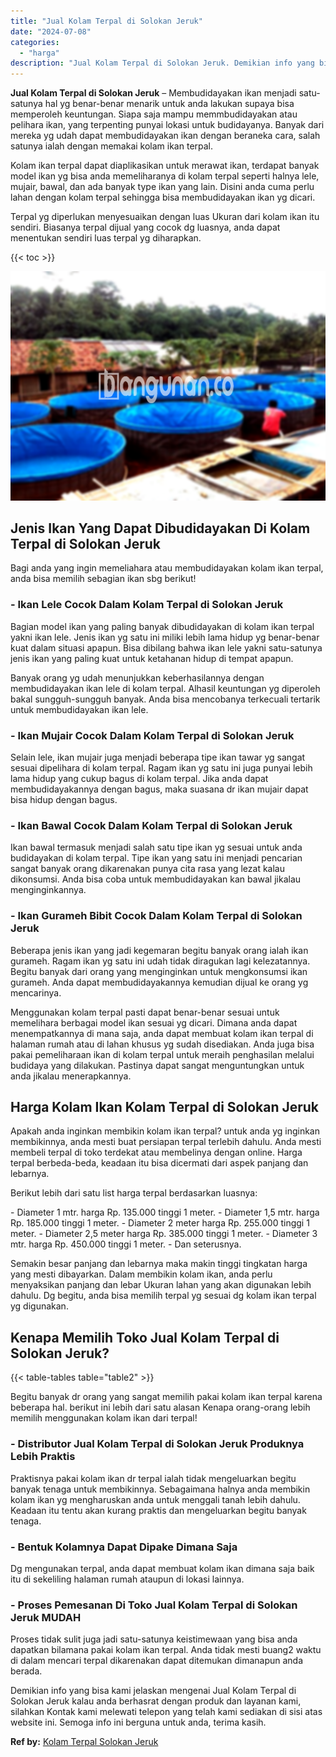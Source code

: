 ```yaml
---
title: "Jual Kolam Terpal di Solokan Jeruk"
date: "2024-07-08"
categories: 
  - "harga"
description: "Jual Kolam Terpal di Solokan Jeruk. Demikian info yang bisa kami jelaskan mengenai Jual Kolam Terpal di Solokan Jeruk kalau anda berhasrat dengan produk dan..."
---
```


**Jual Kolam Terpal di Solokan Jeruk** – Membudidayakan ikan menjadi satu-satunya hal yg benar-benar menarik untuk anda lakukan supaya bisa memperoleh keuntungan. Siapa saja mampu memmbudidayakan atau pelihara ikan, yang terpenting punyai lokasi untuk budidayanya. Banyak dari mereka yg udah dapat membudidayakan ikan dengan beraneka cara, salah satunya ialah dengan memakai kolam ikan terpal.

Kolam ikan terpal dapat diaplikasikan untuk merawat ikan, terdapat banyak model ikan yg bisa anda memeliharanya di kolam terpal seperti halnya lele, mujair, bawal, dan ada banyak type ikan yang lain. Disini anda cuma perlu lahan dengan kolam terpal sehingga bisa membudidayakan ikan yg dicari.

Terpal yg diperlukan menyesuaikan dengan luas Ukuran dari kolam ikan itu sendiri. Biasanya terpal dijual yang cocok dg luasnya, anda dapat menentukan sendiri luas terpal yg diharapkan.

{{< toc >}}

![Jual Kolam Terpal di Solokan Jeruk](/images/jual-kolam-terpal-37.png)

## Jenis Ikan Yang Dapat Dibudidayakan Di Kolam Terpal di Solokan Jeruk

Bagi anda yang ingin memeliahara atau membudidayakan kolam ikan terpal, anda bisa memilih sebagian ikan sbg berikut!

### \- Ikan Lele Cocok Dalam Kolam Terpal di Solokan Jeruk

Bagian model ikan yang paling banyak dibudidayakan di kolam ikan terpal yakni ikan lele. Jenis ikan yg satu ini miliki lebih lama hidup yg benar-benar kuat dalam situasi apapun. Bisa dibilang bahwa ikan lele yakni satu-satunya jenis ikan yang paling kuat untuk ketahanan hidup di tempat apapun.

Banyak orang yg udah menunjukkan keberhasilannya dengan membudidayakan ikan lele di kolam terpal. Alhasil keuntungan yg diperoleh bakal sungguh-sungguh banyak. Anda bisa mencobanya terkecuali tertarik untuk membudidayakan ikan lele.

### \- Ikan Mujair Cocok Dalam Kolam Terpal di Solokan Jeruk

Selain lele, ikan mujair juga menjadi beberapa tipe ikan tawar yg sangat sesuai dipelihara di kolam terpal. Ragam ikan yg satu ini juga punyai lebih lama hidup yang cukup bagus di kolam terpal. Jika anda dapat membudidayakannya dengan bagus, maka suasana dr ikan mujair dapat bisa hidup dengan bagus.

### \- Ikan Bawal Cocok Dalam Kolam Terpal di Solokan Jeruk

Ikan bawal termasuk menjadi salah satu tipe ikan yg sesuai untuk anda budidayakan di kolam terpal. Tipe ikan yang satu ini menjadi pencarian sangat banyak orang dikarenakan punya cita rasa yang lezat kalau dikonsumsi. Anda bisa coba untuk membudidayakan kan bawal jikalau menginginkannya.

### \- Ikan Gurameh Bibit Cocok Dalam Kolam Terpal di Solokan Jeruk

Beberapa jenis ikan yang jadi kegemaran begitu banyak orang ialah ikan gurameh. Ragam ikan yg satu ini udah tidak diragukan lagi kelezatannya. Begitu banyak dari orang yang menginginkan untuk mengkonsumsi ikan gurameh. Anda dapat membudidayakannya kemudian dijual ke orang yg mencarinya.

Menggunakan kolam terpal pasti dapat benar-benar sesuai untuk memelihara berbagai model ikan sesuai yg dicari. Dimana anda dapat menempatkannya di mana saja, anda dapat membuat kolam ikan terpal di halaman rumah atau di lahan khusus yg sudah disediakan. Anda juga bisa pakai pemeliharaan ikan di kolam terpal untuk meraih penghasilan melalui budidaya yang dilakukan. Pastinya dapat sangat menguntungkan untuk anda jikalau menerapkannya.

## Harga Kolam Ikan Kolam Terpal di Solokan Jeruk

Apakah anda inginkan membikin kolam ikan terpal? untuk anda yg inginkan membikinnya, anda mesti buat persiapan terpal terlebih dahulu. Anda mesti membeli terpal di toko terdekat atau membelinya dengan online. Harga terpal berbeda-beda, keadaan itu bisa dicermati dari aspek panjang dan lebarnya.

Berikut lebih dari satu list harga terpal berdasarkan luasnya:

\- Diameter 1 mtr. harga Rp. 135.000 tinggi 1 meter. - Diameter 1,5 mtr. harga Rp. 185.000 tinggi 1 meter. - Diameter 2 meter harga Rp. 255.000 tinggi 1 meter. - Diameter 2,5 meter harga Rp. 385.000 tinggi 1 meter. - Diameter 3 mtr. harga Rp. 450.000 tinggi 1 meter. - Dan seterusnya.

Semakin besar panjang dan lebarnya maka makin tinggi tingkatan harga yang mesti dibayarkan. Dalam membikin kolam ikan, anda perlu menyaksikan panjang dan lebar Ukuran lahan yang akan digunakan lebih dahulu. Dg begitu, anda bisa memilih terpal yg sesuai dg kolam ikan terpal yg digunakan.

## Kenapa Memilih Toko Jual Kolam Terpal di Solokan Jeruk?

{{< table-tables table="table2" >}}

Begitu banyak dr orang yang sangat memilih pakai kolam ikan terpal karena beberapa hal. berikut ini lebih dari satu alasan Kenapa orang-orang lebih memilih menggunakan kolam ikan dari terpal!

### \- Distributor Jual Kolam Terpal di Solokan Jeruk Produknya Lebih Praktis

Praktisnya pakai kolam ikan dr terpal ialah tidak mengeluarkan begitu banyak tenaga untuk membikinnya. Sebagaimana halnya anda membikin kolam ikan yg mengharuskan anda untuk menggali tanah lebih dahulu. Keadaan itu tentu akan kurang praktis dan mengeluarkan begitu banyak tenaga.

### \- Bentuk Kolamnya Dapat Dipake Dimana Saja

Dg mengunakan terpal, anda dapat membuat kolam ikan dimana saja baik itu di sekeliling halaman rumah ataupun di lokasi lainnya.

### \- Proses Pemesanan Di Toko Jual Kolam Terpal di Solokan Jeruk MUDAH

Proses tidak sulit juga jadi satu-satunya keistimewaan yang bisa anda dapatkan bilamana pakai kolam ikan terpal. Anda tidak mesti buang2 waktu di dalam mencari terpal dikarenakan dapat ditemukan dimanapun anda berada.

Demikian info yang bisa kami jelaskan mengenai Jual Kolam Terpal di Solokan Jeruk kalau anda berhasrat dengan produk dan layanan kami, silahkan Kontak kami melewati telepon yang telah kami sediakan di sisi atas website ini. Semoga info ini berguna untuk anda, terima kasih.

**Ref by:** [Kolam Terpal Solokan Jeruk](https://id.wikipedia.org/wiki/Kolam)
